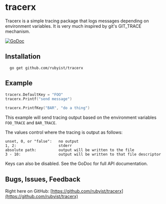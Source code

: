 # tracerx

Tracerx is a simple tracing package that logs messages depending on environment variables.
It is very much inspired by git's GIT_TRACE mechanism.

[![GoDoc](https://godoc.org/github.com/rubyist/tracerx?status.svg)](https://godoc.org/github.com/rubyist/tracerx)

## Installation

```
  go get github.com/rubyist/tracerx
```

## Example

```go
tracerx.DefaultKey = "FOO"
tracerx.Printf("send message")

tracerx.PrintfKey("BAR", "do a thing")
```

This example will send tracing output based on the environment variables `FOO_TRACE` and `BAR_TRACE`.

The values control where the tracing is output as follows:

```
unset, 0, or "false":   no output
1, 2:                   stderr
absolute path:          output will be written to the file
3 - 10:                 output will be written to that file descriptor
```

Keys can also be disabled. See the GoDoc for full API documentation.

## Bugs, Issues, Feedback

Right here on GitHub: [https://github.com/rubyist/tracerx](https://github.com/rubyist/tracerx)
